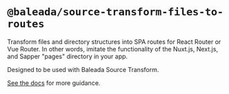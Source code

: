 # `@baleada/source-transform-files-to-routes`

Transform files and directory structures into SPA routes for React Router or Vue Router. In other words, imitate the functionality of the Nuxt.js, Next.js, and Sapper "pages" directory in your app.

Designed to be used with Baleada Source Transform.

[See the docs](https://baleada.netlify.com) for more guidance.
